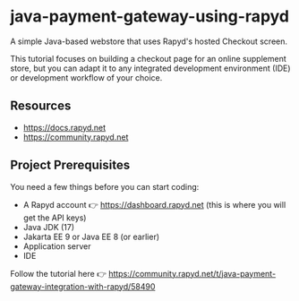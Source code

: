 # java-payment-gateway-using-rapyd
A simple Java-based webstore that uses Rapyd's hosted Checkout screen.

This tutorial focuses on building a checkout page for an online supplement store, but you can adapt it to any integrated development environment (IDE) or development workflow of your choice.

## Resources 
* https://docs.rapyd.net 
* https://community.rapyd.net 

## Project Prerequisites
You need a few things before you can start coding:

* A Rapyd account 👉 https://dashboard.rapyd.net (this is where you will get the API keys) 
* Java JDK (17)
* Jakarta EE 9 or Java EE 8 (or earlier)
* Application server
* IDE

Follow the tutorial here 👉 https://community.rapyd.net/t/java-payment-gateway-integration-with-rapyd/58490
